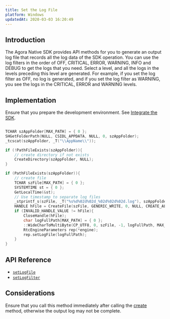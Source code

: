 ```yaml
---
title: Set the Log File
platform: Windows
updatedAt: 2020-03-03 16:20:49
---
```

## Introduction
The Agora Native SDK provides API methods for you to generate an output log file that records all the log data of the SDK operation. You can use the log filters in the order of OFF, CRITICAL, ERROR, WARNING, INFO and DEBUG to get the logs that you need. Select a level, and all the logs in the levels preceding this level are generated. For example, if you set the log filter as OFF, no log is generated, and if you set the log filter as WARNING, you see the logs in the CRITICAL, ERROR and WARNING levels.

## Implementation
Ensure that you prepare the development environment. See [Integrate the SDK](./android_video).

```C++

TCHAR szAppFolder[MAX_PATH] = { 0 };
SHGetFolderPath(NULL, CSIDL_APPDATA, NULL, 0, szAppFolder);
_tcscat(szAppFolder, _T("\\AppName\\"));

if (!PathFileExists(szAppFolder)){
	// create directory if not exists
	CreateDirectory(szAppFolder, NULL);
}

if (PathFileExists(szAppFolder)){
	// create file
	TCHAR szFile[MAX_PATH] = { 0 };
	SYSTEMTIME st = { 0 };
	GetLocalTime(&st);
	// Use timestamp to separate log files
	_stprintf_s(szFile, _T("%s%d%02d%02d_%02d%02d%02d.log"), szAppFolder, st.wYear, st.wMonth, st.wDay, st.wHour, st.wMinute, st.wSecond);
	HANDLE hFile = CreateFile(szFile, GENERIC_WRITE, 0, NULL, CREATE_ALWAYS, 0, NULL);
	if (INVALID_HANDLE_VALUE != hFile){
		CloseHandle(hFile);
		char logFullPath[MAX_PATH] = { 0 };
		::WideCharToMultiByte(CP_UTF8, 0, szFile, -1, logFullPath, MAX_PATH, NULL, NULL);
		RtcEngineParameters rep(*engine);
		rep.setLogFile(logFullPath);
	}
}
```

## API Reference

- [`setLogFile`](./API%20Reference/cpp/classagora_1_1rtc_1_1_rtc_engine_parameters.html?transId=534dd520-0344-11e9-bbd0-251679929d6b#a0e11f89f5b900279ed82a9d4fa9eb18a)
- [`setLogFilter`](./API%20Reference/cpp/classagora_1_1rtc_1_1_rtc_engine_parameters.html?transId=534dd520-0344-11e9-bbd0-251679929d6b#a169cd86502290529b02eaf6748a63f2a)

## Considerations

Ensure that you call this method immediately after calling the [create](./API%20Reference/cpp/classagora_1_1rtc_1_1_i_rtc_engine.html#ac71db65e66942e4e0a0550e95c16890f) method, otherwise the output log may not be complete.